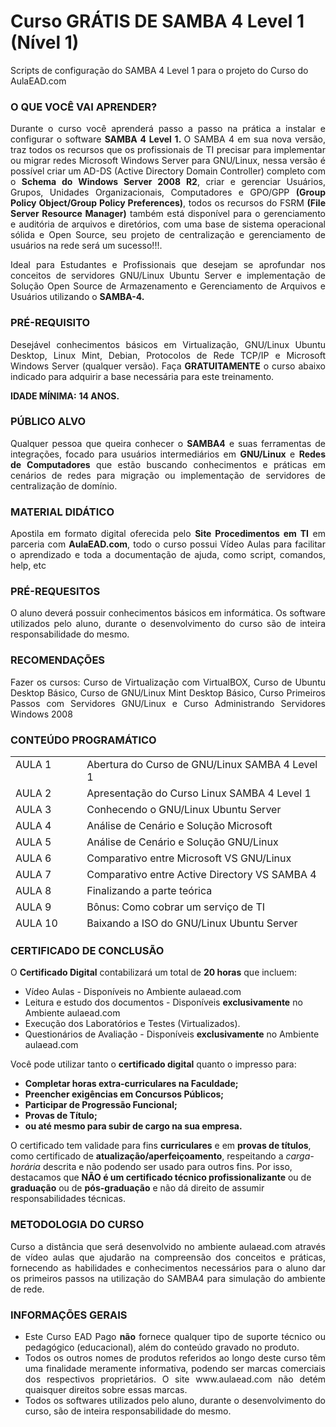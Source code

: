 # Curso GRÁTIS DE SAMBA 4 Level 1 (Nível 1)
Scripts de configuração do SAMBA 4 Level 1 para o projeto do Curso do AulaEAD.com

<h3 class="widget-title">O QUE VOCÊ VAI APRENDER?</h3>
<div class="textwidget" align="justify">
<p style="text-align: justify;">Durante o curso você aprenderá passo a passo na prática a instalar e configurar o software <strong>SAMBA 4 Level 1. </strong>O SAMBA 4 em sua nova versão, traz todos os recursos que os profissionais de TI precisar para implementar ou migrar redes Microsoft Windows Server para GNU/Linux, nessa versão é possível criar um AD-DS (Active Directory Domain Controller) completo com o <strong>Schema do Windows Server 2008 R2</strong>, criar e gerenciar Usuários, Grupos, Unidades Organizacionais, Computadores e GPO/GPP <strong>(Group Policy Object/Group Policy Preferences)</strong>, todos os recursos do FSRM <strong>(File Server Resource Manager)</strong> também está disponível para o gerenciamento e auditória de arquivos e diretórios, com uma base de sistema operacional sólida e Open Source, seu projeto de centralização e gerenciamento de usuários na rede será um sucesso!!!.</p>
<p style="text-align: justify;">Ideal para Estudantes e Profissionais que desejam se aprofundar nos conceitos de servidores GNU/Linux Ubuntu Server e implementação de Solução Open Source de Armazenamento e Gerenciamento de Arquivos e Usuários utilizando o <strong>SAMBA-4.</strong></p>

<h3 class="widget-title">PRÉ-REQUISITO</h3>
<p style="text-align: justify;">Desejável conhecimentos básicos em Virtualização, GNU/Linux Ubuntu Desktop, Linux Mint, Debian, Protocolos de Rede TCP/IP e Microsoft Windows Server (qualquer versão). Faça <strong>GRATUITAMENTE</strong> o curso abaixo indicado para adquirir a base necessária para este treinamento.</p>

<p style="text-align: justify;"><strong>IDADE MÍNIMA:</strong> <strong>14 ANOS.</strong></p>


<h3 class="widget-title">PÚBLICO ALVO</h3>
<p style="text-align: justify;">Qualquer pessoa que queira conhecer o <strong>SAMBA4</strong> e suas ferramentas de integrações, focado para usuários intermediários em <strong>GNU/Linux</strong> e <strong>Redes de Computadores</strong> que estão buscando conhecimentos e práticas em cenários de redes para migração ou implementação de servidores de centralização de domínio.</p>

<h3 class="widget-title">MATERIAL DIDÁTICO</h3>
<p style="text-align: justify;">Apostila em formato digital oferecida pelo <strong>Site Procedimentos em TI</strong> em parceria com <strong>AulaEAD.com</strong>, todo o curso possui Vídeo Aulas para facilitar o aprendizado e toda a documentação de ajuda, como script, comandos, help, etc</p>

<h3 class="widget-title">PRÉ-REQUESITOS</h3>
<p style="text-align: justify;">O aluno deverá possuir conhecimentos básicos em informática. Os software utilizados pelo aluno, durante o desenvolvimento do curso são de inteira responsabilidade do mesmo.</p>

<h3 class="widget-title">RECOMENDAÇÕES</h3>
<p style="text-align: justify;">Fazer os cursos: Curso de Virtualização com VirtualBOX, Curso de Ubuntu Desktop Básico, Curso de GNU/Linux Mint Desktop Básico, Curso Primeiros Passos com Servidores GNU/Linux e Curso Administrando Servidores Windows 2008</p>

<h3 class="widget-title">CONTEÚDO PROGRAMÁTICO</h3>
<table style="height: 278px;" border="0" width="1194" cellspacing="0" cellpadding="0">
<tbody>
<tr>
<td style="text-align: left;" valign="top" width="163">AULA 1</td>
<td style="text-align: left;" valign="top" width="640">Abertura do Curso de GNU/Linux SAMBA 4 Level 1</td>
</tr>
<tr>
<td style="text-align: left;" valign="top" width="163">AULA 2</td>
<td style="text-align: left;" valign="top" width="640">Apresentação do Curso Linux SAMBA 4 Level 1</td>
</tr>
<tr>
<td style="text-align: left;" valign="top" width="163">AULA 3</td>
<td style="text-align: left;" valign="top" width="640">Conhecendo o GNU/Linux Ubuntu Server</td>
</tr>
<tr>
<td style="text-align: left;" valign="top" width="163">AULA 4</td>
<td style="text-align: left;" valign="top" width="640">Análise de Cenário e Solução Microsoft</td>
</tr>
<tr>
<td style="text-align: left;" valign="top" width="163">AULA 5</td>
<td style="text-align: left;" valign="top" width="640">Análise de Cenário e Solução GNU/Linux</td>
</tr>
<tr>
<td style="text-align: left;" valign="top" width="163">AULA 6</td>
<td style="text-align: left;" valign="top" width="640">Comparativo entre Microsoft VS GNU/Linux</td>
</tr>
<tr>
<td style="text-align: left;" valign="top" width="163">AULA 7</td>
<td style="text-align: left;" valign="top" width="640">Comparativo entre Active Directory VS SAMBA 4</td>
</tr>
<tr>
<td style="text-align: left;" valign="top" width="163">AULA 8</td>
<td style="text-align: left;" valign="top" width="640">Finalizando a parte teórica</td>
</tr>
<tr>
<td style="text-align: left;" valign="top" width="163">AULA 9</td>
<td style="text-align: left;" valign="top" width="640">Bônus: Como cobrar um serviço de TI</td>
</tr>
<tr>
<td style="text-align: left;" valign="top" width="163">AULA 10</td>
<td style="text-align: left;" valign="top" width="640">Baixando a ISO do GNU/Linux Ubuntu Server</td>
</tr>
<tr>
<td style="text-align: left;" valign="top" width="163">AULA 11</td>
<td style="text-align: left;" valign="top" width="640">Criando o Máquina Virtual no VirtualBOX</td>
</tr>
<tr>
<td style="text-align: left;" valign="top" width="163">AULA 12</td>
<td style="text-align: left;" valign="top" width="640">Instalação do GNU/Linux Ubuntu Server</td>
</tr>
<tr>
<td style="text-align: left;" valign="top" width="163">AULA 13</td>
<td style="text-align: left;" valign="top" width="640">Atualização do GNU/Linux Ubuntu Server</td>
</tr>
<tr>
<td style="text-align: left;" valign="top" width="163">AULA 14</td>
<td style="text-align: left;" valign="top" width="640">Instalando e Configurando o Serviço de NTP</td>
</tr>
<tr>
<td style="text-align: left;" valign="top" width="163">AULA 15</td>
<td style="text-align: left;" valign="top" width="640">Instalando e Configurando o Serviço do Kerberos</td>
</tr>
<tr>
<td style="text-align: left;" valign="top" width="163">AULA 16</td>
<td style="text-align: left;" valign="top" width="640">Instalação das Dependências dos Serviços de Rede</td>
</tr>
<tr>
<td style="text-align: left;" valign="top" width="163">AULA 17</td>
<td style="text-align: left;" valign="top" width="640">Criando Discos no VirtualBOX para Armazenamento</td>
</tr>
<tr>
<td style="text-align: left;" valign="top" width="163">AULA 18</td>
<td style="text-align: left;" valign="top" width="640">Criando o Particionamento dos Discos</td>
</tr>
<tr>
<td style="text-align: left;" valign="top" width="163">AULA 19</td>
<td style="text-align: left;" valign="top" width="640">Criando o RAID-1 nos Discos para Armazenamento</td>
</tr>
<tr>
<td style="text-align: left;" valign="top" width="163">AULA 20</td>
<td style="text-align: left;" valign="top" width="640">Configurando a Montagem Automática de Disco no FSTAB</td>
</tr>
<tr>
<td style="text-align: left;" valign="top" width="163">AULA 21</td>
<td style="text-align: left;" valign="top" width="640">Configurando a Rede no GNU/Linux Ubuntu Server</td>
</tr>
<tr>
<td style="text-align: left;" valign="top" width="163">AULA 22</td>
<td style="text-align: left;" valign="top" width="640">Instalação do SAMBA 4 e suas Dependências</td>
</tr>
<tr>
<td style="text-align: left;" valign="top" width="163">AULA 23</td>
<td style="text-align: left;" valign="top" width="640">Provisionando o SAMBA 4 como Active Directory Domain Controller</td>
</tr>
<tr>
<td style="text-align: left;" valign="top" width="163">AULA 24</td>
<td style="text-align: left;" valign="top" width="640">Pós-Provisionamento do SAMBA 4 - Troubleshooting</td>
</tr>
<tr>
<td style="text-align: left;" valign="top" width="163">AULA 25</td>
<td style="text-align: left;" valign="top" width="640">Configuração do Serviço de DHCP Server</td>
</tr>
<tr>
<td style="text-align: left;" valign="top" width="163">AULA 26</td>
<td style="text-align: left;" valign="top" width="640">Testando o Serviço de DHCP Server em Cliente Windows</td>
</tr>
<tr>
<td style="text-align: left;" valign="top" width="163">AULA 27</td>
<td style="text-align: left;" valign="top" width="640">Testando o Serviço de DHCP Server em Cliente GNU/Linux</td>
</tr>
<tr>
<td style="text-align: left;" valign="top" width="163">AULA 28</td>
<td style="text-align: left;" valign="top" width="640">Configurando o Serviço de SSH</td>
</tr>
<tr>
<td style="text-align: left;" valign="top" width="163">AULA 29</td>
<td style="text-align: left;" valign="top" width="640">Testando a segurança do Serviço do SSH</td>
</tr>
<tr>
<td style="text-align: left;" valign="top" width="163">AULA 30</td>
<td style="text-align: left;" valign="top" width="640">Instalando o Serviço do Webmin</td>
</tr>
<tr>
<td style="text-align: left;" valign="top" width="163">AULA 31</td>
<td style="text-align: left;" valign="top" width="640">Gerenciado o SAMBA 4 pelo Webmin</td>
</tr>
<tr>
<td style="text-align: left;" valign="top" width="163">AULA 32</td>
<td style="text-align: left;" valign="top" width="640">Ingressando Máquinas Microsoft Windows XP no Domínio SAMBA 4</td>
</tr>
<tr>
<td style="text-align: left;" valign="top" width="163">AULA 33</td>
<td style="text-align: left;" valign="top" width="640">Ingressando Máquinas Microsoft Windows 7 no Domínio SAMBA 4</td>
</tr>
<tr>
<td style="text-align: left;" valign="top" width="163">AULA 34</td>
<td style="text-align: left;" valign="top" width="640">Ingressando Máquinas Microsoft Windows 8.1 no Domínio SAMBA 4</td>
</tr>
<tr>
<td style="text-align: left;" valign="top" width="163">AULA 35</td>
<td style="text-align: left;" valign="top" width="640">Ingressando Máquinas Microsoft Windows 10 no Domínio SAMBA 4</td>
</tr>
<tr>
<td style="text-align: left;" valign="top" width="163">AULA 36</td>
<td style="text-align: left;" valign="top" width="640">Ingressando Máquinas GNU/Linux Ubuntu Desktop no Domínio SAMBA 4</td>
</tr>
<tr>
<td style="text-align: left;" valign="top" width="163">AULA 37</td>
<td style="text-align: left;" valign="top" width="640">Ingressando Máquinas GNU/Linux Mint Desktop no Domínio SAMBA 4</td>
</tr>
<tr>
<td style="text-align: left;" valign="top" width="163">AULA 38</td>
<td style="text-align: left;" valign="top" width="640">Instalando o RSAT no Microsoft Windows 7</td>
</tr>
<tr>
<td style="text-align: left;" valign="top" width="163">AULA 39</td>
<td style="text-align: left;" valign="top" width="640">Instalando o RSAT no Microsoft Windows 10</td>
</tr>
<tr>
<td style="text-align: left;" valign="top" width="163">AULA 40</td>
<td style="text-align: left;" valign="top" width="640">Gerenciando o SAMBA 4 pelo RSAT no Windows 7</td>
</tr>
<tr>
<td style="text-align: left;" valign="top" width="163">AULA 41</td>
<td style="text-align: left;" valign="top" width="640">Gerenciando o SAMBA 4 pelo samba-tool</td>
</tr>
<tr>
<td style="text-align: left;" valign="top" width="163">AULA 42</td>
<td style="text-align: left;" valign="top" width="640">Integrando o GNU/Linux com RSAT e NIS</td>
</tr>
<tr>
<td style="text-align: left;" valign="top" width="163">AULA 43</td>
<td style="text-align: left;" valign="top" width="640">Permissões de Disco ACL e ATTR</td>
</tr>
<tr>
<td style="text-align: left;" valign="top" width="163">AULA 44</td>
<td style="text-align: left;" valign="top" width="640">Criando compartilhamentos no SAMBA 4 Básico</td>
</tr>
<tr>
<td style="text-align: left;" valign="top" width="163">AULA 45</td>
<td style="text-align: left;" valign="top" width="640">Acessando o montando os compartilhamentos</td>
</tr>
<tr>
<td style="text-align: left;" valign="top" width="163">AULA 46</td>
<td style="text-align: left;" valign="top" width="640">Finalização e Conclusão</td>
</tr>
<tr>
<td style="text-align: left;" valign="top" width="163">AULA 47</td>
<td style="text-align: left;" valign="top" width="640">Questionário de Avaliação</td>
</tr>
</tbody>
</table>

<h3 class="widget-title">CERTIFICADO DE CONCLUSÃO</h3>
<p style="text-align: left;">O <strong>Certificado Digital</strong> contabilizará um total de <strong>20 horas</strong> que incluem:</p>

<div class="su-list su-list-style-" style="text-align: left;">
<ul>
 	<li>Vídeo Aulas - Disponíveis no Ambiente aulaead.com</li>
 	<li>Leitura e estudo dos documentos - Disponíveis <strong>exclusivamente</strong> no Ambiente aulaead.com</li>
 	<li>Execução dos Laboratórios e Testes (Virtualizados).</li>
 	<li>Questionários de Avaliação - Disponíveis <strong>exclusivamente</strong> no Ambiente aulaead.com</li>
</ul>
</div>
<p style="text-align: left;">Você pode utilizar tanto o <strong>certificado digital</strong> quanto o impresso para:</p>

<ul style="text-align: left;">
 	<li><strong>Completar horas extra-curriculares na Faculdade;</strong></li>
 	<li><strong>Preencher exigências em Concursos Públicos;</strong></li>
 	<li><strong>Participar de Progressão Funcional;</strong></li>
 	<li><strong>Provas de Título;</strong></li>
 	<li><strong>ou até mesmo para subir de cargo na sua empresa.</strong></li>
</ul>
<p style="text-align: left;">O certificado tem validade para fins <strong>curriculares</strong> e em <strong>provas de títulos</strong>, como certificado de <strong>atualização/aperfeiçoamento</strong>, respeitando a <em>carga-horária</em> descrita e não podendo ser usado para outros fins. Por isso, destacamos que <strong>NÃO é um certificado técnico profissionalizante</strong> ou de <strong>graduação</strong> ou de <strong>pós-graduação</strong> e não dá direito de assumir responsabilidades técnicas.</p>

<h3 class="widget-title">METODOLOGIA DO CURSO</h3>
<p style="text-align: justify;">Curso a distância que será desenvolvido no ambiente aulaead.com através de vídeo aulas que ajudarão na compreensão dos conceitos e práticas, fornecendo as habilidades e conhecimentos necessários para o aluno dar os primeiros passos na utilização do SAMBA4 para simulação do ambiente de rede.</p>

<h3 class="widget-title">INFORMAÇÕES GERAIS</h3>
<ul>
 	<li style="text-align: justify;">Este Curso EAD Pago <strong>não</strong> fornece qualquer tipo de suporte técnico ou pedagógico (educacional), além do conteúdo gravado no produto.</li>
 	<li style="text-align: justify;">Todos os outros nomes de produtos referidos ao longo deste curso têm uma finalidade meramente informativa, podendo ser marcas comerciais dos respectivos proprietários. O site www.aulaead.com não detém quaisquer direitos sobre essas marcas.</li>
 	<li style="text-align: justify;">Todos os softwares utilizados pelo aluno, durante o desenvolvimento do curso, são de inteira responsabilidade do mesmo.</li>
</ul>
</div>

